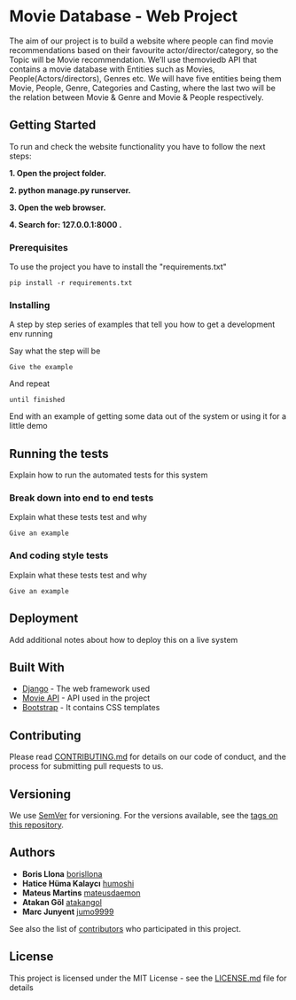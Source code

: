 # Movie Database - Web Project

The aim of our project is to build a website where people can find movie recommendations based on their favourite actor/director/category, so the Topic will be Movie recommendation.
We’ll use themoviedb API that contains a movie database with Entities such as Movies, People(Actors/directors), Genres etc.
We will have five entities being them Movie, People, Genre, Categories and Casting,
where the last two will be the relation between Movie & Genre and Movie & People
respectively.

## Getting Started

To run and check the website functionality you have to follow the next steps:

 **1. Open the project folder.**

 **2. python manage.py runserver.**

 **3. Open the web browser.**

 **4. Search for: 127.0.0.1:8000 .**


### Prerequisites

To use the project you have to install the "requirements.txt"

```
pip install -r requirements.txt
```

### Installing

A step by step series of examples that tell you how to get a development env running

Say what the step will be

```
Give the example
```

And repeat

```
until finished
```

End with an example of getting some data out of the system or using it for a little demo

## Running the tests

Explain how to run the automated tests for this system

### Break down into end to end tests

Explain what these tests test and why

```
Give an example
```

### And coding style tests

Explain what these tests test and why

```
Give an example
```

## Deployment

Add additional notes about how to deploy this on a live system

## Built With

* [Django](https://www.djangoproject.com/) - The web framework used
* [Movie API](https://www.themoviedb.org/documentation/api) - API used in the project
* [Bootstrap](https://getbootstrap.com/) - It contains CSS templates 

## Contributing

Please read [CONTRIBUTING.md](https://gist.github.com/PurpleBooth/b24679402957c63ec426) for details on our code of conduct, and the process for submitting pull requests to us.

## Versioning

We use [SemVer](http://semver.org/) for versioning. For the versions available, see the [tags on this repository](https://github.com/your/project/tags). 

## Authors

* **Boris Llona** [borisllona](https://github.com/borisllona)
* **Hatice Hüma Kalaycı** [humoshi](https://github.com/humak)
* **Mateus Martins** [mateusdaemon](https://github.com/mateusdaemon)
* **Atakan Göl** [atakangol](https://github.com/atakangol)
* **Marc Junyent** [jumo9999](https://github.com/jumo9999)

See also the list of [contributors](https://github.com/atakangol/webProjectMovieDB/graphs/contributors) who participated in this project.

## License

This project is licensed under the MIT License - see the [LICENSE.md](LICENSE.md) file for details

